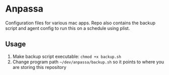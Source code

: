 # Anpassa
Configuration files for various mac apps. Repo also contains the backup script and agent config to run this on a schedule using plist.


## Usage 
1) Make backup script executable: `chmod +x backup.sh`
2) Change program path `~/dev/anpassa/backup.sh` so it points to where you are storing this repository